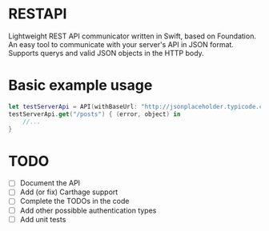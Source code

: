 # RESTAPI
Lightweight REST API communicator written in Swift, based on Foundation.
An easy tool to communicate with your server's API in JSON format. Supports querys and valid JSON objects in the HTTP body. 

# Basic example usage
```swift
let testServerApi = API(withBaseUrl: "http://jsonplaceholder.typicode.com")
testServerApi.get("/posts") { (error, object) in
    //...
}
```

# TODO
- [ ] Document the API
- [ ] Add (or fix) Carthage support
- [ ] Complete the TODOs in the code
- [ ] Add other possibble authentication types
- [ ] Add unit tests
